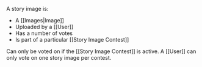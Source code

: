 A story image is:
- A [[Images|Image]]
- Uploaded by a [[User]]
- Has a number of votes
- Is part of a particular [[Story Image Contest]]

Can only be voted on if the [[Story Image Contest]] is active.
A [[User]] can only vote on one story image per contest.